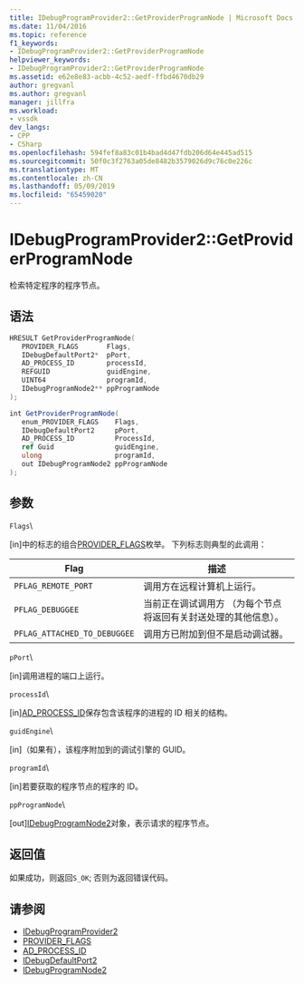 ```yaml
---
title: IDebugProgramProvider2::GetProviderProgramNode | Microsoft Docs
ms.date: 11/04/2016
ms.topic: reference
f1_keywords:
- IDebugProgramProvider2::GetProviderProgramNode
helpviewer_keywords:
- IDebugProgramProvider2::GetProviderProgramNode
ms.assetid: e62e8e83-acbb-4c52-aedf-ffbd4670db29
author: gregvanl
ms.author: gregvanl
manager: jillfra
ms.workload:
- vssdk
dev_langs:
- CPP
- CSharp
ms.openlocfilehash: 594fef8a83c01b4bad4d47fdb206d64e445ad515
ms.sourcegitcommit: 50f0c3f2763a05de8482b3579026d9c76c0e226c
ms.translationtype: MT
ms.contentlocale: zh-CN
ms.lasthandoff: 05/09/2019
ms.locfileid: "65459020"
---
```

# <a name="idebugprogramprovider2getproviderprogramnode"></a>IDebugProgramProvider2::GetProviderProgramNode
检索特定程序的程序节点。

## <a name="syntax"></a>语法

```cpp
HRESULT GetProviderProgramNode(
   PROVIDER_FLAGS       Flags,
   IDebugDefaultPort2*  pPort,
   AD_PROCESS_ID        processId,
   REFGUID              guidEngine,
   UINT64               programId,
   IDebugProgramNode2** ppProgramNode
);
```

```csharp
int GetProviderProgramNode(
   enum_PROVIDER_FLAGS    Flags,
   IDebugDefaultPort2     pPort,
   AD_PROCESS_ID          ProcessId,
   ref Guid               guidEngine,
   ulong                  programId,
   out IDebugProgramNode2 ppProgramNode
);
```

## <a name="parameters"></a>参数
 `Flags`\

 [in]中的标志的组合[PROVIDER_FLAGS](../../../extensibility/debugger/reference/provider-flags.md)枚举。 下列标志则典型的此调用：

|Flag|描述|
|----------|-----------------|
|`PFLAG_REMOTE_PORT`|调用方在远程计算机上运行。|
|`PFLAG_DEBUGGEE`|当前正在调试调用方 （为每个节点将返回有关封送处理的其他信息）。|
|`PFLAG_ATTACHED_TO_DEBUGGEE`|调用方已附加到但不是启动调试器。|

 `pPort`\

 [in]调用进程的端口上运行。

 `processId`\

 [in][AD_PROCESS_ID](../../../extensibility/debugger/reference/ad-process-id.md)保存包含该程序的进程的 ID 相关的结构。

 `guidEngine`\

 [in]（如果有），该程序附加到的调试引擎的 GUID。

 `programId`\

 [in]若要获取的程序节点的程序的 ID。

 `ppProgramNode`\

 [out][IDebugProgramNode2](../../../extensibility/debugger/reference/idebugprogramnode2.md)对象，表示请求的程序节点。

## <a name="return-value"></a>返回值
 如果成功，则返回`S_OK`; 否则为返回错误代码。

## <a name="see-also"></a>请参阅
- [IDebugProgramProvider2](../../../extensibility/debugger/reference/idebugprogramprovider2.md)
- [PROVIDER_FLAGS](../../../extensibility/debugger/reference/provider-flags.md)
- [AD_PROCESS_ID](../../../extensibility/debugger/reference/ad-process-id.md)
- [IDebugDefaultPort2](../../../extensibility/debugger/reference/idebugdefaultport2.md)
- [IDebugProgramNode2](../../../extensibility/debugger/reference/idebugprogramnode2.md)